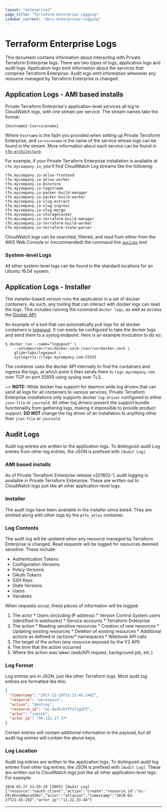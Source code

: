 ```yaml
---
layout: "enterprise2"
page_title: "Terraform Enterprise Logging"
sidebar_current: "docs-enterprise2-logging"
---
```


# Terraform Enterprise Logs

This document contains information about interacting with Private Terraform Enterprise logs. There are two types of logs, application logs and audit logs. Application logs emit information about the services that comprise Terraform Enterprise. Audit logs emit information whenever any resource managed by Terraform Enterprise is changed.

## Application Logs - AMI based installs

Private Terraform Enterprise's application-level services all log to CloudWatch logs, with one stream per service. The stream names take the format:

```
{hostname}-{servicename}
```

Where `hostname` is the fqdn you provided when setting up Private Terraform Enterprise, and `servicename` is the name of the service whose logs can be found in the stream. More information about each service can be found in [`tfe-architecture`](#private-terraform-enterprise-architecture).

For example, if your Private Terraform Enterprise installation is available at `tfe.mycompany.io`, you'll find CloudWatch Log streams like the following:

```
tfe.mycompany.io-atlas-frontend
tfe.mycompany.io-atlas-worker
tfe.mycompany.io-binstore
tfe.mycompany.io-logstream
tfe.mycompany.io-packer-build-manager
tfe.mycompany.io-packer-build-worker
tfe.mycompany.io-slug-extract
tfe.mycompany.io-slug-ingress
tfe.mycompany.io-slug-merge
tfe.mycompany.io-storagelocker
tfe.mycompany.io-terraform-build-manager
tfe.mycompany.io-terraform-build-worker
tfe.mycompany.io-terraform-state-parser
```

CloudWatch logs can be searched, filtered, and read from either from the AWS Web Console or (recommended) the command line [`awslogs`](https://github.com/jorgebastida/awslogs) tool.

### System-level Logs

All other system-level logs can be found in the standard locations for an Ubuntu 16.04 system.

## Application Logs - Installer

The installer-based version runs the application in a set of docker containers. As such, any tooling that can interact with docker logs
can read the logs. This includes running the command `docker logs`, as well as access the [Docker API](https://docs.docker.com/engine/api/v1.36/#operation/ContainerLogs).

An example of a tool that can automatically pull logs for all docker containers is [logspout](https://github.com/gliderlabs/logspout).
It can easily be configured to take the docker logs and send them to a syslog endpoint. Here is an example invocation to do so:

```shell
$ docker run --name="logspout" \
	--volume=/var/run/docker.sock:/var/run/docker.sock \
	gliderlabs/logspout \
	syslog+tls://logs.mycompany.com:55555
```

The container uses the docker API internally to find the containers and ingress the logs, at which point it then sends
them to `logs.mycompany.com` over TCP on port 55555 using syslog over TLS.

~> **NOTE:** While docker has support for daemon wide log drivers that can send all logs for all containers to various services,
   Private Terraform Enterprise installations only supports docker `log-driver` configured to either `json-file` or `journald`.
   All other log drivers prevent the support bundle functionality from gathering logs, making it
   impossible to provide product support. **DO NOT** change the log driver of an installation to anything other than `json-file` or `journald`.

## Audit Logs

Audit log entries are written to the application logs. To distinguish audit Log entries from other log entries, the JSON is prefixed with `[Audit Log]`.

### AMI based installs

As of Private Terraform Enterprise release v201802-1, audit logging is available in Private Terraform Enterprise. These are written out to CloudWatch logs just like all other application-level logs.

### Installer

The audit logs have been available in the installer since beta4. They are emitted along with other logs by the `ptfe_atlas` container.

### Log Contents

The audit log will be updated when any resource managed by Terraform Enterprise is changed. Read requests will be logged for resources deemed sensitive. These include:

  * Authentication Tokens
  * Configuration Versions
  * Policy Versions
  * OAuth Tokens
  * SSH Keys
  * State Versions
  * Users
  * Variables

When requests occur, these pieces of information will be logged:

  1. The actor
    * Users (including IP address)
    * Version Control System users (identified in webhooks)
    * Service accounts
    * Terraform Enterprise
  2. The action
    * Reading sensitive resources
    * Creation of new resources
    * Updating existing resources
    * Deletion of existing resources
    * Additional actions as defined in /actions/* namespaces
    * Webhook API calls
  3. The target of the action (any resource exposed by the V2 API)
  4. The time that the action occurred
  5. Where the action was taken (web/API request, background job, etc.)

### Log Format

Log entries are in JSON, just like other Terraform logs. Most audit log entries are formatted like this: 

``` json
{
  "timestamp": "2017-12-19T15:23:45.148Z",
  "resource": "workspace",
  "action": "destroy",
  "resource_id": "ws-9a3hrbYfFsTzg2FZ",
  "actor": "jsmith",
  "actor_ip": "94.122.17.37"
}
```

Certain entries will contain additional information in the payload, but all audit log entries will contain the above keys.

### Log Location

Audit log entries are written to the application logs. To distinguish audit log entries from other log entries, the JSON is prefixed with `[Audit Log]`. These are written out to CloudWatch logs just like all other application-level logs. For example:

```
2018-03-27 21:55:29 [INFO] [Audit Log] {"resource":"oauth_client","action":"create","resource_id":"oc-FErAhnuHHwcad3Kx","actor":"atlasint","timestamp":"2018-03-27T21:55:29Z","actor_ip":"11.22.33.44"}
```

---
